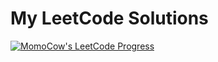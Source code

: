 # My LeetCode Solutions

[![MomoCow's LeetCode Progress](https://x.cow.moe/leetcode-progress/?username=momocow)](https://leetcode.com/momocow/)
